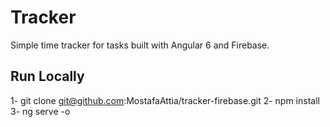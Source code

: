# Tracker

Simple time tracker for tasks built with Angular 6 and Firebase.

## Run Locally

1- git clone git@github.com:MostafaAttia/tracker-firebase.git
2- npm install
3- ng serve -o 
